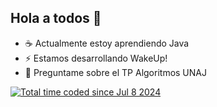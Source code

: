 ## Hola a todos 👋
  - :coffee: Actualmente estoy aprendiendo Java
  - ⚡ Estamos desarrollando WakeUp!
  - 💬 Preguntame sobre el TP Algoritmos UNAJ
   
<a href="https://wakatime.com/@2c637c62-33b6-466c-8ef4-ec0e42de03a2"><img src="https://wakatime.com/badge/user/2c637c62-33b6-466c-8ef4-ec0e42de03a2.svg" alt="Total time coded since Jul 8 2024" /></a>

<!--
**LovisottoSantiago/LovisottoSantiago** is a ✨ _special_ ✨ repository because its `README.md` (this file) appears on your GitHub profile.

Here are some ideas to get you started:

- 🔭 I’m currently working on ...
- 🌱 I’m currently learning ...
- 👯 I’m looking to collaborate on ...
- 🤔 I’m looking for help with ...
- 💬 Ask me about ...
- 📫 How to reach me: ...
- 😄 Pronouns: ...
- ⚡ Fun fact: ...
-->
